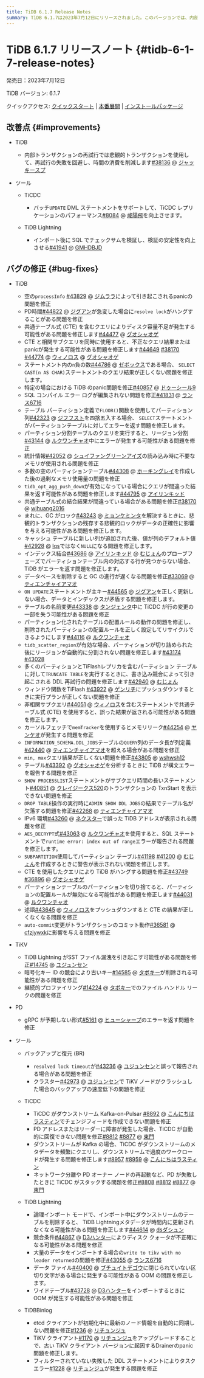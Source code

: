 ```yaml
---
title: TiDB 6.1.7 Release Notes
summary: TiDB 6.1.7は2023年7月12日にリリースされました。このバージョンでは、内部トランザクションの再試行に悲観的トランザクションを使用して、再試行の失敗を回避し、時間の消費を削減する改善があります。また、TiCDCがバッチUPDATE DMLステートメントをサポートし、TiDB Lightningがインポート後にSQLでチェックサムを検証し、検証の安定性を向上させる改善があります。さらに、多数のバグ修正が含まれています。
---
```


# TiDB 6.1.7 リリースノート {#tidb-6-1-7-release-notes}

発売日：2023年7月12日

TiDB バージョン: 6.1.7

クイックアクセス: [クイックスタート](https://docs.pingcap.com/tidb/v6.1/quick-start-with-tidb) | [本番展開](https://docs.pingcap.com/tidb/v6.1/production-deployment-using-tiup) | [インストールパッケージ](https://www.pingcap.com/download/?version=v6.1.7#version-list)

## 改善点 {#improvements}

-   TiDB

    -   内部トランザクションの再試行では悲観的トランザクションを使用して、再試行の失敗を回避し、時間の消費を削減します[#38136](https://github.com/pingcap/tidb/issues/38136) @ [ジャッキースプ](https://github.com/jackysp)

-   ツール

    -   TiCDC

        -   バッチ`UPDATE` DML ステートメントをサポートして、TiCDC レプリケーションのパフォーマンス[#8084](https://github.com/pingcap/tiflow/issues/8084) @ [咸陽飛](https://github.com/amyangfei)を向上させます。

    -   TiDB Lightning

        -   インポート後に SQL でチェックサムを検証し、検証の安定性を向上させる[#41941](https://github.com/pingcap/tidb/issues/41941) @ [GMHDBJD](https://github.com/GMHDBJD)

## バグの修正 {#bug-fixes}

-   TiDB

    -   空の`processInfo` [#43829](https://github.com/pingcap/tidb/issues/43829) @ [ジムララ](https://github.com/zimulala)によって引き起こされるpanicの問題を修正
    -   PD時間[#44822](https://github.com/pingcap/tidb/issues/44822) @ [ジグアン](https://github.com/zyguan)が急変した場合に`resolve lock`がハングすることがある問題を修正
    -   共通テーブル式 (CTE) を含むクエリによりディスク容量不足が発生する可能性がある問題を修正します[#44477](https://github.com/pingcap/tidb/issues/44477) @ [グオシャオゲ](https://github.com/guo-shaoge)
    -   CTE と相関サブクエリを同時に使用すると、不正なクエリ結果またはpanicが発生する可能性がある問題を修正します[#44649](https://github.com/pingcap/tidb/issues/44649) [#38170](https://github.com/pingcap/tidb/issues/38170) [#44774](https://github.com/pingcap/tidb/issues/44774) @ [ウィノロス](https://github.com/winoros) @ [グオシャオゲ](https://github.com/guo-shaoge)
    -   ステートメント内の`n`負の数[#44786](https://github.com/pingcap/tidb/issues/44786) @ [ゼボックス](https://github.com/xhebox)である場合、 `SELECT CAST(n AS CHAR)`ステートメントのクエリ結果が正しくない問題を修正します。
    -   特定の場合における TiDB のpanic問題を修正[#40857](https://github.com/pingcap/tidb/issues/40857) @ [ドゥーシール9](https://github.com/Dousir9)
    -   SQL コンパイル エラー ログが編集されない問題を修正[#41831](https://github.com/pingcap/tidb/issues/41831) @ [ランス6716](https://github.com/lance6716)
    -   テーブル パーティション定義で`FLOOR()`関数を使用してパーティション列[#42323](https://github.com/pingcap/tidb/issues/42323) @ [ジフフスト](https://github.com/jiyfhust)を四捨五入する場合、 `SELECT`ステートメントがパーティションテーブルに対してエラーを返す問題を修正します。
    -   パーティション分割テーブルのクエリを実行すると、リージョン分割[#43144](https://github.com/pingcap/tidb/issues/43144) @ [ルクワンチャオ](https://github.com/lcwangchao)中にエラーが発生する可能性がある問題を修正
    -   統計情報[#42052](https://github.com/pingcap/tidb/issues/42052) @ [シュイファングリーンアイズ](https://github.com/xuyifangreeneyes)の読み込み時に不要なメモリが使用される問題を修正
    -   多数の空のパーティションテーブル[#44308](https://github.com/pingcap/tidb/issues/44308) @ [ホーキングレイ](https://github.com/hawkingrei)を作成した後の過剰なメモリ使用量の問題を修正
    -   `tidb_opt_agg_push_down`が有効になっている場合にクエリが間違った結果を返す可能性がある問題を修正します[#44795](https://github.com/pingcap/tidb/issues/44795) @ [アイリンキッド](https://github.com/AilinKid)
    -   共通テーブル式の結合結果が間違っている場合がある問題を修正[#38170](https://github.com/pingcap/tidb/issues/38170) @ [wjhuang2016](https://github.com/wjhuang2016)
    -   まれに、GC がロック[#43243](https://github.com/pingcap/tidb/issues/43243) @ [ミョンケミンタ](https://github.com/MyonKeminta)を解決するときに、悲観的トランザクションの残存する悲観的ロックがデータの正確性に影響を与える可能性がある問題を修正します。
    -   キャッシュ テーブルに新しい列が追加された後、値が列のデフォルト値[#42928](https://github.com/pingcap/tidb/issues/42928) @ [lqs](https://github.com/lqs)ではなく`NULL`になる問題を修正します。
    -   インデックス結合[#43686](https://github.com/pingcap/tidb/issues/43686) @ [アイリンキッド](https://github.com/AilinKid) @ [むじょん](https://github.com/mjonss)のプローブフェーズでパーティションテーブル内の対応する行が見つからない場合、TiDB がエラーを返す問題を修正します。
    -   データベースを削除すると GC の進行が遅くなる問題を修正[#33069](https://github.com/pingcap/tidb/issues/33069) @ [ティエンチャイアマオ](https://github.com/tiancaiamao)
    -   `ON UPDATE`ステートメントが主キー[#44565](https://github.com/pingcap/tidb/issues/44565) @ [ジグアン](https://github.com/zyguan)を正しく更新しない場合、データとインデックスが矛盾する問題を修正します。
    -   テーブルの名前変更[#43338](https://github.com/pingcap/tidb/issues/43338) @ [タンジェンタ](https://github.com/tangenta)中に TiCDC が行の変更の一部を失う可能性がある問題を修正
    -   パーティション化されたテーブルの配置ルールの動作の問題を修正し、削除されたパーティションの配置ルールを正しく設定してリサイクルできるようにします[#44116](https://github.com/pingcap/tidb/issues/44116) @ [ルクワンチャオ](https://github.com/lcwangchao)
    -   `tidb_scatter_region`が有効な場合、パーティションが切り詰められた後にリージョンが自動的に分割されない問題を修正します[#43174](https://github.com/pingcap/tidb/issues/43174) [#43028](https://github.com/pingcap/tidb/issues/43028)
    -   多くのパーティションとTiFlashレプリカを含むパーティション テーブルに対して`TRUNCATE TABLE`を実行するときに、書き込み競合によって引き起こされる DDL 再試行の問題を修正します[#42940](https://github.com/pingcap/tidb/issues/42940) @ [むじょん](https://github.com/mjonss)
    -   ウィンドウ関数をTiFlash [#43922](https://github.com/pingcap/tidb/issues/43922) @ [ゲンリチ](https://github.com/gengliqi)にプッシュダウンするときに実行プランが正しくない問題を修正
    -   非相関サブクエリ[#44051](https://github.com/pingcap/tidb/issues/44051) @ [ウィノロス](https://github.com/winoros)を含むステートメントで共通テーブル式 (CTE) を使用すると、誤った結果が返される可能性がある問題を修正します。
    -   カーソルフェッチで`memTracker`を使用するとメモリリーク[#44254](https://github.com/pingcap/tidb/issues/44254) @ [ヤンケオ](https://github.com/YangKeao)が発生する問題を修正
    -   `INFORMATION_SCHEMA.DDL_JOBS`テーブルの`QUERY`列のデータ長が列定義[#42440](https://github.com/pingcap/tidb/issues/42440) @ [ティエンチャイアマオ](https://github.com/tiancaiamao)を超える場合がある問題を修正
    -   `min, max`クエリ結果が正しくない問題を修正[#43805](https://github.com/pingcap/tidb/issues/43805) @ [wshwsh12](https://github.com/wshwsh12)
    -   テーブル[#43392](https://github.com/pingcap/tidb/issues/43392) @ [グオシャオゲ](https://github.com/guo-shaoge)を分析するときに TiDB が構文エラーを報告する問題を修正
    -   `SHOW PROCESSLIST`ステートメントがサブクエリ時間の長いステートメント[#40851](https://github.com/pingcap/tidb/issues/40851) @ [クレイジークス520](https://github.com/crazycs520)のトランザクションの TxnStart を表示できない問題を修正
    -   `DROP TABLE`操作の実行時に`ADMIN SHOW DDL JOBS`の結果でテーブル名が欠落する問題を修正[#42268](https://github.com/pingcap/tidb/issues/42268) @ [ティエンチャイアマオ](https://github.com/tiancaiamao)
    -   IPv6 環境[#43260](https://github.com/pingcap/tidb/issues/43260) @ [ネクスター](https://github.com/nexustar)で誤った TiDB アドレスが表示される問題を修正
    -   `AES_DECRYPT`式[#43063](https://github.com/pingcap/tidb/issues/43063) @ [ルクワンチャオ](https://github.com/lcwangchao)を使用すると、SQL ステートメントで`runtime error: index out of range`エラーが報告される問題を修正します。
    -   `SUBPARTITION`使用してパーティション テーブル[#41198](https://github.com/pingcap/tidb/issues/41198) [#41200](https://github.com/pingcap/tidb/issues/41200) @ [むじょん](https://github.com/mjonss)を作成するときに警告が表示されない問題を修正します。
    -   CTE を使用したクエリにより TiDB がハングする問題を修正[#43749](https://github.com/pingcap/tidb/issues/43749) [#36896](https://github.com/pingcap/tidb/issues/36896) @ [グオシャオゲ](https://github.com/guo-shaoge)
    -   パーティションテーブルのパーティションを切り捨てると、パーティションの配置ルールが無効になる可能性がある問題を修正します[#44031](https://github.com/pingcap/tidb/issues/44031) @ [ルクワンチャオ](https://github.com/lcwangchao)
    -   述語[#43645](https://github.com/pingcap/tidb/issues/43645) @ [ウィノロス](https://github.com/winoros)をプッシュダウンすると CTE の結果が正しくなくなる問題を修正
    -   `auto-commit`変更がトランザクションのコミット動作[#36581](https://github.com/pingcap/tidb/issues/36581) @ [cfzjywxk](https://github.com/cfzjywxk)に影響を与える問題を修正

-   TiKV

    -   TiDB Lightning がSST ファイル漏洩を引き起こす可能性がある問題を修正[#14745](https://github.com/tikv/tikv/issues/14745) @ [ユジュンセン](https://github.com/YuJuncen)
    -   暗号化キー ID の競合により古いキー[#14585](https://github.com/tikv/tikv/issues/14585) @ [タボキー](https://github.com/tabokie)が削除される可能性がある問題を修正
    -   継続的プロファイリング[#14224](https://github.com/tikv/tikv/issues/14224) @ [タボキー](https://github.com/tabokie)でのファイル ハンドル リークの問題を修正

-   PD

    -   gRPC が予期しない形式[#5161](https://github.com/tikv/pd/issues/5161) @ [ヒューシャープ](https://github.com/HuSharp)のエラーを返す問題を修正

-   ツール

    -   バックアップと復元 (BR)

        -   `resolved lock timeout`が[#43236](https://github.com/pingcap/tidb/issues/43236) @ [ユジュンセン](https://github.com/YuJuncen)と誤って報告される場合がある問題を修正
        -   クラスター[#42973](https://github.com/pingcap/tidb/issues/42973) @ [ユジュンセン](https://github.com/YuJuncen)で TiKV ノードがクラッシュした場合のバックアップの速度低下の問題を修正

    -   TiCDC

        -   TiCDC がダウンストリーム Kafka-on-Pulsar [#8892](https://github.com/pingcap/tiflow/issues/8892) @ [こんにちはラスティン](https://github.com/hi-rustin)でチェンジフィードを作成できない問題を修正
        -   PD アドレスまたはリーダーに障害が発生した場合、TiCDC が自動的に回復できない問題を修正[#8812](https://github.com/pingcap/tiflow/issues/8812) [#8877](https://github.com/pingcap/tiflow/issues/8877) @ [東門](https://github.com/asddongmen)
        -   ダウンストリームが Kafka の場合、TiCDC がダウンストリームのメタデータを頻繁にクエリし、ダウンストリームで過度のワークロードが発生する問題を修正します[#8957](https://github.com/pingcap/tiflow/issues/8957) [#8959](https://github.com/pingcap/tiflow/issues/8959) @ [こんにちはラスティン](https://github.com/hi-rustin)
        -   ネットワーク分離や PD オーナー ノードの再起動など、PD が失敗したときに TiCDC がスタックする問題を修正[#8808](https://github.com/pingcap/tiflow/issues/8808) [#8812](https://github.com/pingcap/tiflow/issues/8812) [#8877](https://github.com/pingcap/tiflow/issues/8877) @ [東門](https://github.com/asddongmen)

    -   TiDB Lightning

        -   論理インポート モードで、インポート中にダウンストリームのテーブルを削除すると、 TiDB Lightningメタデータが時間内に更新されなくなる可能性がある問題を修正します[#44614](https://github.com/pingcap/tidb/issues/44614) @ [dsダシュン](https://github.com/dsdashun)
        -   競合条件[#44867](https://github.com/pingcap/tidb/issues/44867) @ [D3ハンター](https://github.com/D3Hunter)によりディスク クォータが不正確になる可能性がある問題を修正
        -   大量のデータをインポートする場合の`write to tikv with no leader returned`の問題を修正[#43055](https://github.com/pingcap/tidb/issues/43055) @ [ランス6716](https://github.com/lance6716)
        -   データ ファイル[#40400](https://github.com/pingcap/tidb/issues/40400) @ [ブチュイトデゴウ](https://github.com/buchuitoudegou)に閉じられていない区切り文字がある場合に発生する可能性がある OOM の問題を修正します。
        -   ワイドテーブル[#43728](https://github.com/pingcap/tidb/issues/43728) @ [D3ハンター](https://github.com/D3Hunter)をインポートするときに OOM が発生する可能性がある問題を修正

    -   TiDBBinlog

        -   etcd クライアントが初期化中に最新のノード情報を自動的に同期しない問題を修正[#1236](https://github.com/pingcap/tidb-binlog/issues/1236) @ [リチュンジュ](https://github.com/lichunzhu)
        -   TiKV クライアント[#1170](https://github.com/pingcap/tidb-binlog/issues/1170) @ [リチュンジュ](https://github.com/lichunzhu)をアップグレードすることで、古い TiKV クライアント バージョンに起因するDrainerのpanic問題を修正します。
        -   フィルターされていない失敗した DDL ステートメントによりタスク エラー[#1228](https://github.com/pingcap/tidb-binlog/issues/1228) @ [リチュンジュ](https://github.com/lichunzhu)が発生する問題を修正
